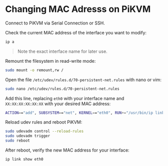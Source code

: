# Changing MAC Adresss on PiKVM

Connect to PiKVM via Serial Connection or SSH.

Check the current MAC address of the interface you want to modify:

```bash
ip a
```

> Note the exact interface name for later use.

Remount the filesystem in read-write mode:

```bash
sudo mount -o remount,rw /
```

Open the file `/etc/udev/rules.d/70-persistent-net.rules` with nano or vim:

```bash
sudo nano /etc/udev/rules.d/70-persistent-net.rules
```

Add this line, replacing `eth0` with your interface name and
`XX:XX:XX:XX:XX:XX` with your desired MAC address:

```bash
ACTION=="add", SUBSYSTEM=="net", KERNEL=="eth0", RUN+="/usr/bin/ip link set dev eth0 address XX:XX:XX:XX:XX:XX"
```

Reload udev rules and reboot PiKVM:

```bash
sudo udevadm control --reload-rules
sudo udevadm trigger
sudo reboot
```

After reboot, verify the new MAC address for your interface:

```bash
ip link show eth0
```
